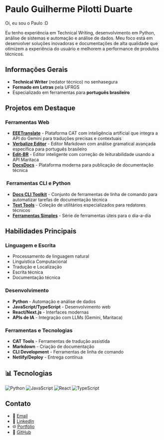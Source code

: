 # Paulo Guilherme Pilotti Duarte

Oi, eu sou o Paulo :D

Eu tenho experiência em Technical Writing, desenvolvimento em Python, análise de sistemas e automação e análise de dados. Meu foco está em desenvolver soluções inovadoras e documentações de alta qualidade que otimizem a experiência do usuário e melhorem a performance de produtos técnicos.

## Informações Gerais

- **Technical Writer** (redator técnico) no senhasegura
- **Formado em Letras** pela UFRGS
- Especializado em ferramentas para **português brasileiro**


## Projetos em Destaque

### Ferramentas Web

- **[EEETranslate](https://eeetranslate.netlify.app/)** - Plataforma CAT com inteligência artificial que integra a API do Gemini para traduções precisas e contextuais
- **[Verbalize Editor](https://verbalize-editor.netlify.app/)** - Editor Markdown com análise gramatical avançada específica para português brasileiro
- **[Edit-BR](https://edit-br.netlify.app/)** - Editor inteligente com correção de leiturabilidade usando a API Maritaca
- **[DocsDocs](https://docsdocs.netlify.app/)** - Plataforma moderna para publicação de documentação técnica


### ️ Ferramentas CLI e Python

- **[Docs CLI Toolkit](https://github.com/mtgr18977/docs-cli-toolkit)** - Conjunto de ferramentas de linha de comando para automatizar tarefas de documentação técnica
- **[Text Tools](https://github.com/mtgr18977/text-tools)** - Coleção de utilitários especializados para redatores técnicos
- **[Ferramentas Simples](https://github.com/mtgr18977/FerramentasSimplesWeb)** - Série de ferramentas úteis para o dia-a-dia


## Habilidades Principais

### Linguagem e Escrita

- Processamento de linguagem natural
- Linguística Computacional
- Tradução e Localização
- Escrita técnica
- Documentação técnica


### Desenvolvimento

- **Python** - Automação e análise de dados
- **JavaScript/TypeScript** - Desenvolvimento web
- **React/Next.js** - Interfaces modernas
- **APIs de IA** - Integração com LLMs (Gemini, Maritaca)


### Ferramentas e Tecnologias

- **CAT Tools** - Ferramentas de tradução assistida
- **Markdown** - Criação de documentação
- **CLI Development** - Ferramentas de linha de comando
- **Netlify/Deploy** - Entrega contínua


## 📊 Tecnologias

![Python](https://img.shields.io/badge/-Python-3776AB?style=flat-square&logo=python&logoColor=white)
![JavaScript](https://img.shields.io/badge/-JavaScript-F7DF1E?style=flat-square&logo=javascript&logoColor=black)
![React](https://img.shields.io/badge/-React-61DAFB?style=flat-square&logo=react&logoColor=black)
![TypeScript](https://img.shields.io/badge/-TypeScript-3178C6?style=flat-square&logo=typescript&logoColor=white)


## Contato

- 📧 [Email](mailto:paulo@paulogpd.com.br)
- 💼 [LinkedIn](https://www.linkedin.com/in/paulogpd/)
- 🌐 [Portfólio](https://portfolio-paulo.vercel.app/)
- 🐙 [GitHub](https://github.com/mtgr18977)
